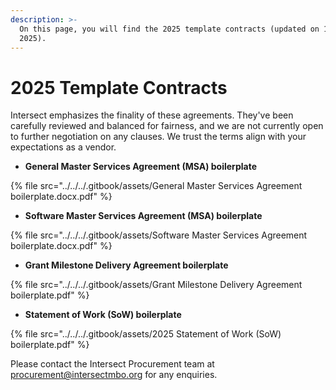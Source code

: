 ```yaml
---
description: >-
  On this page, you will find the 2025 template contracts (updated on 14th July
  2025).
---
```


# 2025 Template Contracts

Intersect emphasizes the finality of these agreements. They've been carefully reviewed and balanced for fairness, and we are not currently open to further negotiation on any clauses. We trust the terms align with your expectations as a vendor.

* **General Master Services Agreement (MSA) boilerplate**&#x20;

{% file src="../../../.gitbook/assets/General Master Services Agreement boilerplate.docx.pdf" %}

* **Software Master Services Agreement (MSA) boilerplate**

{% file src="../../../.gitbook/assets/Software Master Services Agreement boilerplate.docx.pdf" %}

* **Grant Milestone Delivery Agreement boilerplate**&#x20;

{% file src="../../../.gitbook/assets/Grant Milestone Delivery Agreement boilerplate.pdf" %}

* **Statement of Work (SoW) boilerplate**

{% file src="../../../.gitbook/assets/2025 Statement of Work (SoW) boilerplate.pdf" %}

Please contact the Intersect Procurement team at procurement@intersectmbo.org for any enquiries.&#x20;

